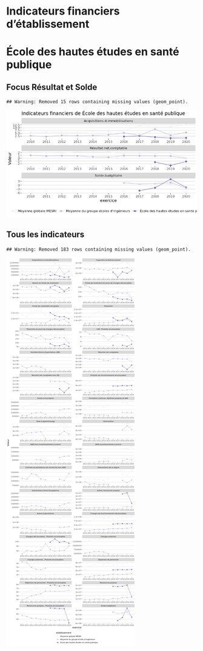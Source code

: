 Indicateurs financiers d’établissement
================

# École des hautes études en santé publique

## Focus Résultat et Solde

    ## Warning: Removed 15 rows containing missing values (geom_point).

![](école_des_hautes_études_en_santé_publique_files/figure-gfm/etab.focus-1.png)<!-- -->

## Tous les indicateurs

    ## Warning: Removed 183 rows containing missing values (geom_point).

![](école_des_hautes_études_en_santé_publique_files/figure-gfm/etab-1.png)<!-- -->
